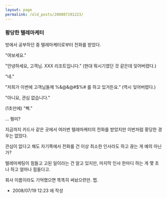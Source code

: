 ```yaml
---
layout: page
permalink: /old_posts/200807191223/
---
```


### 황당한 텔레마케터

방에서 공부하던 중 텔레마케터로부터 전화를 받았다.

"여보세요."

"안녕하세요, 고객님. XXX 리조트입니다." (현대 뭐시기였던 것 같은데 잊어버렸다.)

"네."

"저희가 이번에 고객님들께 %&@&@#$%# 를 하고 있거든요." (역시 잊어버렸다.)

"아니요, 관심 없습니다."

(1초만에) "삑."


... 뭥미?

지금까지 카드사 같은 곳에서 여러번 텔레마케터의 전화를 받았지만 이번처럼 황당한 경우는 없었다.

관심이 없다고 해도 자기쪽에서 전화를 건 이상 최소한 인사라도 하고 끊는 게 예의 아닌가?

텔레마케팅이 힘들고 고된 일이라는 건 알고 있지만, 마지막 인사 한마디 하는 게 몇 초나 하고 얼마나 힘들다고.

회사 이름이라도 기억했으면 똑똑히 써놨으련만. 쩝.







- 2008/07/19 12:23 에 작성